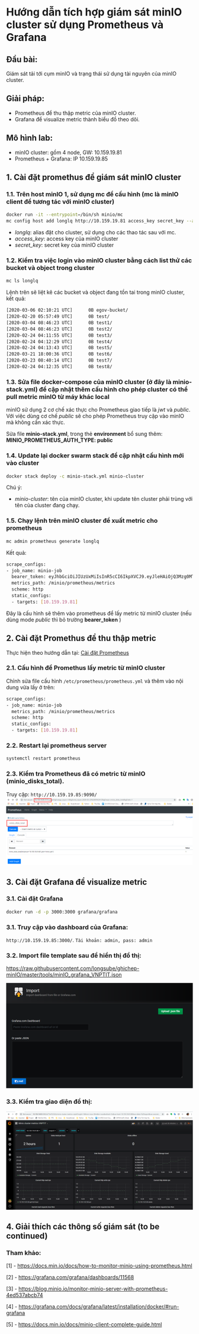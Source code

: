 # Hướng dẫn tích hợp giám sát minIO cluster sử dụng Prometheus và Grafana
## Đầu bài:
Giám sát tải tới cụm minIO và trạng thái sử dụng tài nguyên của minIO cluster.

## Giải pháp:
 - Prometheus để thu thập metric của minIO cluster.
 - Grafana để visualize metric thành biểu đồ theo dõi.

## Mô hình lab:
 - minIO cluster: gồm 4 node, GW: 10.159.19.81
 - Prometheus + Grafana: IP 10.159.19.85


## 1. Cài đặt promethus để giám sát minIO cluster
### 1.1. Trên host minIO 1, sử dụng mc để cấu hình (mc là minIO client để tương tác với minIO cluster)
```sh
docker run -it --entrypoint=/bin/sh minio/mc
mc config host add longlq http://10.159.19.81 access_key secret_key --api S3v4
```

 - *longlq*: alias đặt cho cluster, sử dụng cho các thao tác sau với mc.
 - *access_key*: access key của minIO cluster
 - *secret_key*: secret key của minIO cluster

### 1.2. Kiểm tra việc login vào minIO cluster bằng cách list thử các bucket và object trong cluster
```sh
mc ls longlq
```

Lệnh trên sẽ liệt kê các bucket và object đang tồn tai trong minIO cluster, kết quả:
```sh
[2020-03-06 02:10:21 UTC]      0B egov-bucket/
[2020-02-20 05:57:49 UTC]      0B test/
[2020-03-04 08:46:23 UTC]      0B test1/
[2020-03-04 08:46:23 UTC]      0B test2/
[2020-02-24 04:11:55 UTC]      0B test3/
[2020-02-24 04:12:29 UTC]      0B test4/
[2020-02-24 04:13:43 UTC]      0B test5/
[2020-03-21 18:00:36 UTC]      0B test6/
[2020-03-23 08:40:14 UTC]      0B test7/
[2020-02-24 04:12:35 UTC]      0B test8/
```

### 1.3. Sửa file docker-compose của minIO cluster (ở đây là **minio-stack.yml**) để cập nhật thêm cấu hình cho phép cluster có thể pull metric minIO từ máy khác local

minIO sử dụng 2 cơ chế xác thực cho Prometheus giao tiếp là *jwt* và *public*. Với việc dùng cơ chế *public* sẽ cho phép Prometheus truy cập vào minIO mà không cần xác thực.

Sửa file **minio-stack.yml**, trong thẻ **environment** bổ sung thêm: **MINIO_PROMETHEUS_AUTH_TYPE: public**

### 1.4. Update lại docker swarm stack để cập nhật cấu hình mới vào cluster
```sh
docker stack deploy -c minio-stack.yml minio-cluster
```
 Chú ý: 
 - *minio-cluster*: tên của minIO cluster, khi update tên cluster phải trùng với tên của cluster đang chạy.

### 1.5. Chạy lệnh trên minIO cluster để xuất metric cho prometheus
```sh
mc admin prometheus generate longlq
```
Kết quả:
```sh
scrape_configs:
- job_name: minio-job  
  bearer_token: eyJhbGciOiJIUzUxMiIsInR5cCI6IkpXVCJ9.eyJleHAiOjQ3Mzg0MTI1NTIsImlzcyI6InByb21ldGhldXMiLCJzdWIiOiJvYmplY3RzdG9yYWdlIn0.i1J-pXZ3s9_L4G-qWi9SGjcTKA_iTHZFM-CZXQgQIrkDWvWsvrpHONtcshZXb92QkgWNJhfmSAn6qqrjNQ6tvA
  metrics_path: /minio/prometheus/metrics
  scheme: http
  static_configs:
  - targets: [10.159.19.81]
```

Đây là cấu hình sẽ thêm vào prometheus để lấy metric từ minIO cluster (nếu dùng mode *public* thì bỏ trường **bearer_token** )

## 2. Cài đặt Promethus để thu thập metric
Thực hiện theo hướng dẫn tại: [Cài đặt Prometheus](https://github.com/quangln94/Linux/blob/master/Monitoring/Prometheus/02.Install-Prometheus.md)

### 2.1. Cấu hình để Promethus lấy metric từ minIO cluster

Chỉnh sửa file cấu hình `/etc/prometheus/prometheus.yml` và thêm vào nội dung vừa lấy ở trên:
```sh
scrape_configs:
- job_name: minio-job
  metrics_path: /minio/prometheus/metrics
  scheme: http
  static_configs:
  - targets: [10.159.19.81]
```

### 2.2. Restart lại prometheus server
```sh
systemctl restart prometheus
```

### 2.3. Kiểm tra Prometheus đã có metric từ minIO (**minio_disks_total**). 

Truy cập: `http://10.159.19.85:9090/`
![minIO_1](../images/minIO_1.png)

## 3. Cài đặt Grafana để visualize metric

### 3.1. Cài đặt Grafana
```sh
docker run -d -p 3000:3000 grafana/grafana
```

### 3.1. Truy cập vào dashboard của Grafana: 

`http://10.159.19.85:3000/`. `Tài khoản: admin, pass: admin` 

### 3.2. Import file template sau để hiển thị đồ thị:
https://raw.githubusercontent.com/longsube/ghichep-minIO/master/tools/minIO_grafana_VNPTIT.json

![minIO_3](../images/minIO_3.png)

### 3.3. Kiểm tra giao diện đồ thị:
![minIO_2](../images/minIO_2.png)

## 4. Giải thích các thông số giám sát (**to be continued**)


### Tham khảo:

[1] - https://docs.min.io/docs/how-to-monitor-minio-using-prometheus.html

[2] - https://grafana.com/grafana/dashboards/11568

[3] - https://blog.minio.io/monitor-minio-server-with-prometheus-4ed537abcb74

[4] - https://grafana.com/docs/grafana/latest/installation/docker/#run-grafana

[5] - https://docs.min.io/docs/minio-client-complete-guide.html
